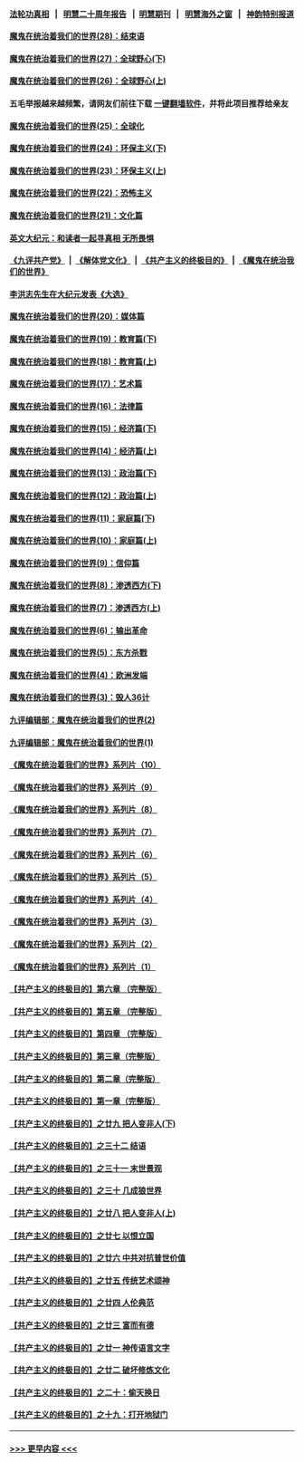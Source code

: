 #### [法轮功真相](https://github.com/gfw-breaker/truth/blob/master/README.md?t=0) &nbsp;&nbsp;|&nbsp;&nbsp; [明慧二十周年报告](https://github.com/gfw-breaker/mh-reports/blob/master/README.md?t=0) &nbsp;&nbsp;|&nbsp;&nbsp;[明慧期刊](https://github.com/gfw-breaker/mh-qikan) &nbsp;&nbsp;|&nbsp;&nbsp; [明慧海外之窗](https://github.com/gfw-breaker/mh-news/blob/master/README.md?t=0) &nbsp;&nbsp;|&nbsp;&nbsp; [神韵特别报道](https://github.com/gfw-breaker/mh-news/blob/master/shenyun.md?t=0)
#### [魔鬼在统治着我们的世界(28)：结束语](../pages/nsc422/n10936246.md?t=06301901) 
#### [魔鬼在统治着我们的世界(27)：全球野心(下)](../pages/nsc422/n10928319.md?t=06301901) 
#### [魔鬼在统治着我们的世界(26)：全球野心(上)](../pages/nsc422/n10900318.md?t=06301901) 
#### 五毛举报越来越频繁，请网友们前往下载 [一键翻墙软件](https://github.com/gfw-breaker/ssr-accounts)，并将此项目推荐给亲友
#### [魔鬼在统治着我们的世界(25)：全球化](../pages/nsc422/n10788205.md?t=06301901) 
#### [魔鬼在统治着我们的世界(24)：环保主义(下)](../pages/nsc422/n10695307.md?t=06301901) 
#### [魔鬼在统治着我们的世界(23)：环保主义(上)](../pages/nsc422/n10688613.md?t=06301901) 
#### [魔鬼在统治着我们的世界(22)：恐怖主义](../pages/nsc422/n10614727.md?t=06301901) 
#### [魔鬼在统治着我们的世界(21)：文化篇](../pages/nsc422/n10597706.md?t=06301901) 
#### [英文大纪元：和读者一起寻真相 无所畏惧](../pages/nsc422/n12542027.md?t=06301901) 
#### [《九评共产党》](https://github.com/begood0513/9ping.md/blob/master/README.md) &nbsp;|&nbsp; [《解体党文化》](../../../../jtdwh.md/blob/master/README.md)  &nbsp;|&nbsp; [《共产主义的终极目的》](../../../../gczydzjmd.md/blob/master/README.md) &nbsp;|&nbsp; [《魔鬼在统治我们的世界》](../../../../mgztzwmdsj.md/blob/master/README.md) 
#### [李洪志先生在大纪元发表《大选》](../pages/nsc422/n12534746.md?t=06301901) 
#### [魔鬼在统治着我们的世界(20)：媒体篇](../pages/nsc422/n10586579.md?t=06301901) 
#### [魔鬼在统治着我们的世界(19)：教育篇(下)](../pages/nsc422/n10564808.md?t=06301901) 
#### [魔鬼在统治着我们的世界(18)：教育篇(上)](../pages/nsc422/n10526970.md?t=06301901) 
#### [魔鬼在统治着我们的世界(17)：艺术篇](../pages/nsc422/n10499093.md?t=06301901) 
#### [魔鬼在统治着我们的世界(16)：法律篇](../pages/nsc422/n10485969.md?t=06301901) 
#### [魔鬼在统治着我们的世界(15)：经济篇(下)](../pages/nsc422/n10469975.md?t=06301901) 
#### [魔鬼在统治着我们的世界(14)：经济篇(上)](../pages/nsc422/n10457370.md?t=06301901) 
#### [魔鬼在统治着我们的世界(13)：政治篇(下)](../pages/nsc422/n10448270.md?t=06301901) 
#### [魔鬼在统治着我们的世界(12)：政治篇(上)](../pages/nsc422/n10444576.md?t=06301901) 
#### [魔鬼在统治着我们的世界(11)：家庭篇(下)](../pages/nsc422/n10440961.md?t=06301901) 
#### [魔鬼在统治着我们的世界(10)：家庭篇(上)](../pages/nsc422/n10435448.md?t=06301901) 
#### [魔鬼在统治着我们的世界(9)：信仰篇](../pages/nsc422/n10432159.md?t=06301901) 
#### [魔鬼在统治着我们的世界(8)：渗透西方(下)](../pages/nsc422/n10429603.md?t=06301901) 
#### [魔鬼在统治着我们的世界(7)：渗透西方(上)](../pages/nsc422/n10426013.md?t=06301901) 
#### [魔鬼在统治着我们的世界(6)：输出革命](../pages/nsc422/n10421536.md?t=06301901) 
#### [魔鬼在统治着我们的世界(5)：东方杀戮](../pages/nsc422/n10417707.md?t=06301901) 
#### [魔鬼在统治着我们的世界(4)：欧洲发端](../pages/nsc422/n10414890.md?t=06301901) 
#### [魔鬼在统治着我们的世界(3)：毁人36计](../pages/nsc422/n10411583.md?t=06301901) 
#### [九评编辑部：魔鬼在统治着我们的世界(2)](../pages/nsc422/n10410036.md?t=06301901) 
#### [九评编辑部：魔鬼在统治着我们的世界(1)](../pages/nsc422/n10406825.md?t=06301901) 
#### [《魔鬼在统治着我们的世界》系列片（10）](../pages/nsc422/n12292670.md?t=06301901) 
#### [《魔鬼在统治着我们的世界》系列片（9）](../pages/nsc422/n12290859.md?t=06301901) 
#### [《魔鬼在统治着我们的世界》系列片（8）](../pages/nsc422/n12287445.md?t=06301901) 
#### [《魔鬼在统治着我们的世界》系列片（7）](../pages/nsc422/n12283425.md?t=06301901) 
#### [《魔鬼在统治着我们的世界》系列片（6）](../pages/nsc422/n12282314.md?t=06301901) 
#### [《魔鬼在统治着我们的世界》系列片（5）](../pages/nsc422/n12281419.md?t=06301901) 
#### [《魔鬼在统治着我们的世界》系列片（4）](../pages/nsc422/n12274024.md?t=06301901) 
#### [《魔鬼在统治着我们的世界》系列片（3）](../pages/nsc422/n12271322.md?t=06301901) 
#### [《魔鬼在统治着我们的世界》系列片（2）](../pages/nsc422/n12269049.md?t=06301901) 
#### [《魔鬼在统治着我们的世界》系列片（1）](../pages/nsc422/n12267575.md?t=06301901) 
#### [【共产主义的终极目的】第六章 （完整版）](../pages/nsc422/n11428913.md?t=06301901) 
#### [【共产主义的终极目的】第五章 （完整版）](../pages/nsc422/n11428912.md?t=06301901) 
#### [【共产主义的终极目的】第四章 （完整版）](../pages/nsc422/n11428907.md?t=06301901) 
#### [【共产主义的终极目的】第三章（完整版）](../pages/nsc422/n11428848.md?t=06301901) 
#### [【共产主义的终极目的】第二章（完整版）](../pages/nsc422/n11428831.md?t=06301901) 
#### [【共产主义的终极目的】第一章（完整版）](../pages/nsc422/n11417651.md?t=06301901) 
#### [【共产主义的终极目的】之廿九 把人变非人(下)](../pages/nsc422/n11344140.md?t=06301901) 
#### [【共产主义的终极目的】之三十二 结语](../pages/nsc422/n11360535.md?t=06301901) 
#### [【共产主义的终极目的】之三十一 末世景观](../pages/nsc422/n11351129.md?t=06301901) 
#### [【共产主义的终极目的】之三十 几成狼世界](../pages/nsc422/n11348280.md?t=06301901) 
#### [【共产主义的终极目的】之廿八 把人变非人(上)](../pages/nsc422/n11340492.md?t=06301901) 
#### [【共产主义的终极目的】之廿七 以恨立国](../pages/nsc422/n11336944.md?t=06301901) 
#### [【共产主义的终极目的】之廿六 中共对抗普世价值](../pages/nsc422/n11324785.md?t=06301901) 
#### [【共产主义的终极目的】之廿五 传统艺术颂神](../pages/nsc422/n11296396.md?t=06301901) 
#### [【共产主义的终极目的】之廿四 人伦典范](../pages/nsc422/n11296397.md?t=06301901) 
#### [【共产主义的终极目的】之廿三 富而有德](../pages/nsc422/n11283598.md?t=06301901) 
#### [【共产主义的终极目的】之廿一 神传语言文字](../pages/nsc422/n11263265.md?t=06301901) 
#### [【共产主义的终极目的】之廿二 破坏修炼文化](../pages/nsc422/n11245728.md?t=06301901) 
#### [【共产主义的终极目的】之二十：偷天换日](../pages/nsc422/n11238846.md?t=06301901) 
#### [【共产主义的终极目的】之十九：打开地狱门](../pages/nsc422/n11206376.md?t=06301901) 

----
#### [ >>> 更早内容 <<< ](../indexes/nsc422-earlier.md)
